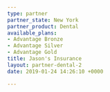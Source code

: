 ```yaml
---
type: partner
partner_state: New York
partner_product: Dental
available_plans:
- Advantage Bronze
- Advantage Silver
- Advantage Gold
title: Jason's Insurance
layout: partner-dental-2
date: 2019-01-24 14:26:10 +0000

---
```

